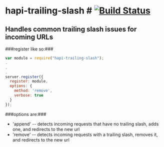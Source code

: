 # hapi-trailing-slash # [![Build Status](https://travis-ci.org/firstandthird/hapi-trailing-slash.svg?branch=master)](https://travis-ci.org/firstandthird/hapi-trailing-slash)

## Handles common trailing slash issues for incoming URLs ##

###register like so:###

```javascript
var module = require("hapi-trailing-slash");
.
.
.
server.register({
  register: module,
  options: {
    method: 'remove',
    verbose: true
  }
});
```

###options are:###

* 'append' -- detects incoming requests that have no trailing slash, adds one, and redirects to the new url
* 'remove' -- detects incoming requests with a trailing slash, removes it, and redirects to the new url
